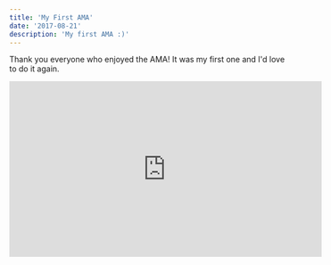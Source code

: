 ```yaml
---
title: 'My First AMA'
date: '2017-08-21'
description: 'My first AMA :)'
---
```


Thank you everyone who enjoyed the AMA! It was my first one and I'd love to do it again.

<iframe width="560" height="315" src="https://www.youtube.com/watch?v=dQw4w9WgXcQ" frameborder="0" allow="accelerometer; autoplay; encrypted-media; gyroscope; picture-in-picture" allowfullscreen></iframe>
